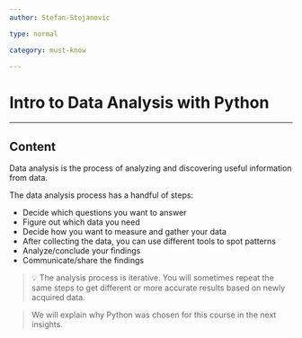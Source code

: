 ```yaml
---
author: Stefan-Stojanovic

type: normal

category: must-know

---
```


# Intro to Data Analysis with Python

---
## Content

Data analysis is the process of analyzing and discovering useful information from data.

The data analysis process has a handful of steps:

- Decide which questions you want to answer
- Figure out which data you need
- Decide how you want to measure and gather your data
- After collecting the data, you can use different tools to spot patterns
- Analyze/conclude your findings
- Communicate/share the findings

> 💡 The analysis process is iterative. You will sometimes repeat the same steps to get different or more accurate results based on newly acquired data.

> We will explain why Python was chosen for this course in the next insights.